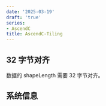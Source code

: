 ```yaml
---
date: '2025-03-19'
draft: 'true'
series:
- AscendC
title: AscendC-Tiling
---
```


## 32 字节对齐

数据的 shapeLength 需要 32 字节对齐。

## 系统信息